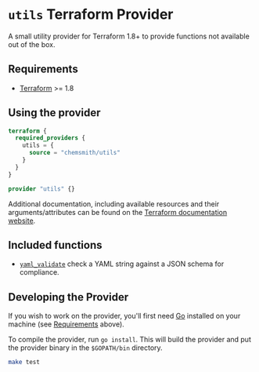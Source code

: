 # `utils` Terraform Provider

A small utility provider for Terraform 1.8+ to provide functions not available out of the box.

## Requirements

- [Terraform](https://www.terraform.io/downloads.html) >= 1.8

## Using the provider

```terraform
terraform {
  required_providers {
    utils = {
      source = "chemsmith/utils"
    }
  }
}

provider "utils" {}
```

Additional documentation, including available resources and their arguments/attributes can be found on the [Terraform documentation website](https://registry.terraform.io/providers/chemsmith/utils/latest/docs).

## Included functions
- [`yaml_validate`](docs/functions/yaml_validate.md) check a YAML string against a JSON schema for compliance.


## Developing the Provider

If you wish to work on the provider, you'll first need [Go](http://www.golang.org) installed on your machine (see [Requirements](#requirements) above).

To compile the provider, run `go install`. This will build the provider and put the provider binary in the `$GOPATH/bin` directory.

```sh
make test
```
